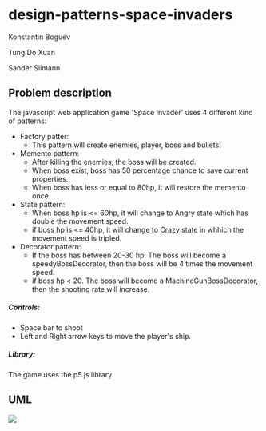 # design-patterns-space-invaders

Konstantin Boguev

Tung Do Xuan

Sander Siimann

## Problem description

The javascript web application game 'Space Invader' uses 4 different kind of patterns:

* Factory patter: 
  * This pattern will create enemies, player, boss and bullets.
* Memento pattern: 
  * After killing the enemies, the boss will be created. 
  * When boss exist, boss has 50 percentage chance to save current properties.
  * When boss has less or equal to 80hp, it will restore the memento once.
* State pattern:
  * When boss hp is <= 60hp, it will change to Angry state which has double the movement speed.
  * if boss hp is <= 40hp, it will change to Crazy state in whhich the movement speed is tripled.
* Decorator pattern: 
  * If the boss has between 20-30 hp. The boss will become a speedyBossDecorator, then the boss will be 4 times the movement speed.
  * if boss hp < 20. The boss will become a MachineGunBossDecorator, then the shooting rate will increase.

##### Controls:

* Space bar to shoot
* Left and Right arrow keys to move the player's ship.

##### Library:

The game uses the p5.js library.

## UML

![](https://i.imgur.com/XbdlFRV.png)
